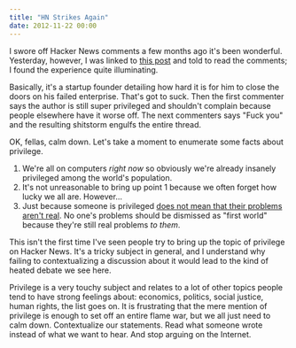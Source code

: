 ```yaml
---
title: "HN Strikes Again"
date: 2012-11-22 00:00
---
```


I swore off Hacker News comments a few months ago it's been wonderful. Yesterday, however, I was linked to [this post](http://news.ycombinator.com/item?id=4811922) and told to read the comments; I found the experience quite illuminating.

Basically, it's a startup founder detailing how hard it is for him to close the doors on his failed enterprise. That's got to suck. Then the first commenter says the author is still super privileged and shouldn't complain because people elsewhere have it worse off. The next commenters says "Fuck you" and the resulting shitstorm engulfs the entire thread.

OK, fellas, calm down. Let's take a moment to enumerate some facts about privilege.

1. We're all on computers _right now_ so obviously we're already insanely privileged among the world's population. 
2. It's not unreasonable to bring up point 1 because we often forget how lucky we all are. However...
3. Just because someone is privileged [does not mean that their problems aren't real](https://ashfurrow.com/blog/the-distress-of-the-privileged). No one's problems should be dismissed as "first world" because they're still real problems _to them_.

This isn't the first time I've seen people try to bring up the topic of privilege on Hacker News. It's a tricky subject in general, and I understand why failing to contextualizing a discussion about it would lead to the kind of heated debate we see here.

Privilege is a very touchy subject and relates to a lot of other topics people tend to have strong feelings about: economics, politics, social justice, human rights, the list goes on. It is frustrating that the mere mention of privilege is enough to set off an entire flame war, but we all just need to calm down. Contextualize our statements. Read what someone wrote instead of what we want to hear. And stop arguing on the Internet.

<!-- more -->
